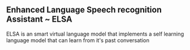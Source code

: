 
<h2>Enhanced Language Speech recognition Assistant ~ ELSA</h2>
<p> ELSA is an smart virtual language model that implements a self learning language model that can learn from it's past conversation</p>
